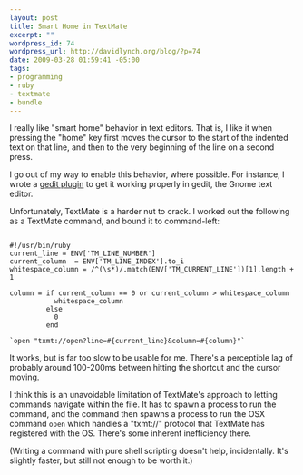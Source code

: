 ```yaml
--- 
layout: post
title: Smart Home in TextMate
excerpt: ""
wordpress_id: 74
wordpress_url: http://davidlynch.org/blog/?p=74
date: 2009-03-28 01:59:41 -05:00
tags: 
- programming
- ruby
- textmate
- bundle
---
```

I really like "smart home" behavior in text editors. That is, I like it when pressing the "home" key first moves the cursor to the start of the indented text on that line, and then to the very beginning of the line on a second press.

I go out of my way to enable this behavior, where possible. For instance, I wrote a <a href="http://github.com/kemayo/gedit-smarthome/tree/master">gedit plugin</a> to get it working properly in gedit, the Gnome text editor.

Unfortunately, TextMate is a harder nut to crack. I worked out the following as a TextMate command, and bound it to command-left:

<pre class="prettyprint"><code>
#!/usr/bin/ruby
current_line = ENV['TM_LINE_NUMBER']
current_column  = ENV['TM_LINE_INDEX'].to_i
whitespace_column = /^(\s*)/.match(ENV['TM_CURRENT_LINE'])[1].length + 1

column = if current_column == 0 or current_column > whitespace_column
           whitespace_column
         else
           0
         end

`open "txmt://open?line=#{current_line}&column=#{column}"`
</code></pre>

It works, but is far too slow to be usable for me. There's a perceptible lag of probably around 100-200ms between hitting the shortcut and the cursor moving.

I think this is an unavoidable limitation of TextMate's approach to letting commands navigate within the file. It has to spawn a process to run the command, and the command then spawns a process to run the OSX command <code>open</code> which handles a "txmt://" protocol that TextMate has registered with the OS. There's some inherent inefficiency there.

(Writing a command with pure shell scripting doesn't help, incidentally. It's slightly faster, but still not enough to be worth it.)
